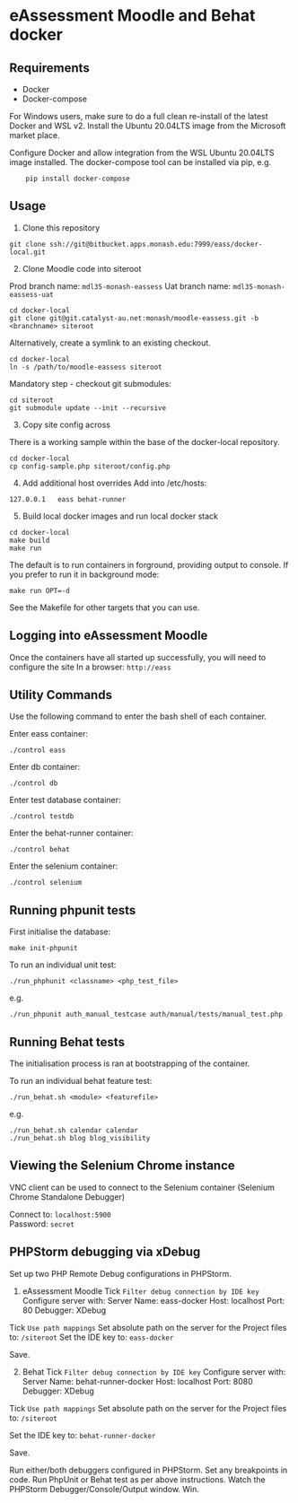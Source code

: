 # eAssessment Moodle and Behat docker

## Requirements

- Docker
- Docker-compose

For Windows users, make sure to do a full clean re-install of the latest Docker and WSL v2.
Install the Ubuntu 20.04LTS image from the Microsoft market place.

Configure Docker and allow integration from the WSL Ubuntu 20.04LTS image installed.
The docker-compose tool can be installed via pip, e.g.
```
    pip install docker-compose
```

## Usage

1. Clone this repository

```
git clone ssh://git@bitbucket.apps.monash.edu:7999/eass/docker-local.git
```

2. Clone Moodle code into siteroot

Prod branch name: ```mdl35-monash-eassess```
Uat branch name: ```mdl35-monash-eassess-uat```

```
cd docker-local
git clone git@git.catalyst-au.net:monash/moodle-eassess.git -b <branchname> siteroot
```

Alternatively, create a symlink to an existing checkout.
```
cd docker-local
ln -s /path/to/moodle-eassess siteroot
```

Mandatory step - checkout git submodules:
```
cd siteroot
git submodule update --init --recursive
```

3. Copy site config across

There is a working sample within the base of the docker-local repository.
```
cd docker-local
cp config-sample.php siteroot/config.php
```

4. Add additional host overrides
Add into /etc/hosts:
```
127.0.0.1   eass behat-runner
```

5. Build local docker images and run local docker stack

```
cd docker-local
make build
make run
```

The default is to run containers in forground, providing output to console.
If you prefer to run it in background mode:
```
make run OPT=-d
```

See the Makefile for other targets that you can use.

## Logging into eAssessment Moodle

Once the containers have all started up successfully, you will need to configure the site
In a browser:
```http://eass```

## Utility Commands

Use the following command to enter the bash shell of each container.

Enter eass container:

```
./control eass
```

Enter db container:

```
./control db
```

Enter test database container:

```
./control testdb
```

Enter the behat-runner container:

```
./control behat
```

Enter the selenium container:

```
./control selenium
```

## Running phpunit tests

First initialise the database:
```
make init-phpunit
```

To run an individual unit test:
```
./run_phphunit <classname> <php_test_file>
```
e.g.
```
./run_phpunit auth_manual_testcase auth/manual/tests/manual_test.php
```

## Running Behat tests

The initialisation process is ran at bootstrapping of the container.

To run an individual behat feature test:
```
./run_behat.sh <module> <featurefile>
```
e.g.
```
./run_behat.sh calendar calendar
./run_behat.sh blog blog_visibility
```

## Viewing the Selenium Chrome instance

VNC client can be used to connect to the Selenium container (Selenium Chrome Standalone Debugger)

Connect to: ```localhost:5900```<br>
Password: ```secret```

## PHPStorm debugging via xDebug

Set up two PHP Remote Debug configurations in PHPStorm.

1. eAssessment Moodle
Tick ```Filter debug connection by IDE key```
Configure server with:
    Server Name: eass-docker
        Host: localhost
        Port: 80
        Debugger: XDebug

Tick ```Use path mappings```
Set absolute path on the server for the Project files to: ```/siteroot```
Set the IDE key to: ```eass-docker```

Save.

2. Behat
Tick ```Filter debug connection by IDE key```
Configure server with:
    Server Name: behat-runner-docker
        Host: localhost
        Port: 8080
        Debugger: XDebug

Tick ```Use path mappings```
Set absolute path on the server for the Project files to: ```/siteroot```

Set the IDE key to: ```behat-runner-docker```

Save.

Run either/both debuggers configured in PHPStorm.
Set any breakpoints in code.
Run PhpUnit or Behat test as per above instructions.
Watch the PHPStorm Debugger/Console/Output window.
Win.
